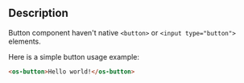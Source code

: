 ## Description

Button component haven't native `<button>` or `<input type="button">` elements.

Here is a simple button usage example:

```html
<os-button>Hello world!</os-button>
```
